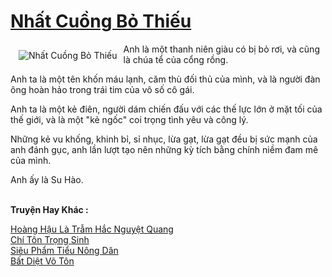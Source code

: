 <a href="https://truyenwiki.net/nhat-cuong-bo-thieu.35155/" title="Nhất Cuồng Bỏ Thiếu"><h1>Nhất Cuồng Bỏ Thiếu</h1></a><div style="display:table"><img align="right" style="float: left; padding: 10px;" src="https://truyenwiki.net/a/img/str/src/35155.jpg" alt="Nhất Cuồng Bỏ Thiếu">Anh là một thanh niên giàu có bị bỏ rơi, và cũng là chúa tể của cổng rồng.<p></p> Anh ta là một tên khốn máu lạnh, căm thù đối thủ của mình, và là người đàn ông hoàn hảo trong trái tim của vô số cô gái.<p></p> Anh ta là một kẻ điên, người dám chiến đấu với các thế lực lớn ở mặt tối của thế giới, và là một "kẻ ngốc" coi trọng tình yêu và công lý.<p></p> Những kẻ vu khống, khinh bỉ, sỉ nhục, lừa gạt, lừa gạt đều bị sức mạnh của anh đánh gục, anh lần lượt tạo nên những kỳ tích bằng chính niềm đam mê của mình.<p></p> Anh ấy là Su Hào.</div><p><br><b>Truyện Hay Khác :</b></p><a href="https://truyenwiki.net/hoang-hau-la-tram-hac-nguyet-quang.36542/" alt="Hoàng Hậu Là Trẫm Hắc Nguyệt Quang">Hoàng Hậu Là Trẫm Hắc Nguyệt Quang</a><br/><a href="https://sangtacviet.wordpress.com/2020/10/22/chi-ton-trong-sinh/" alt="Chí Tôn Trọng Sinh">Chí Tôn Trọng Sinh</a><br/><a href="https://github.com/nownovels/wikidich/tree/master/truyenhay/35444" alt="Siêu Phẩm Tiểu Nông Dân">Siêu Phẩm Tiểu Nông Dân</a><br/><a href="https://github.com/nownovels/wikidich/tree/master/truyenhay/35730" alt="Bất Diệt Võ Tôn">Bất Diệt Võ Tôn</a><br/>
